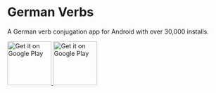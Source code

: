 # German Verbs

A German verb conjugation app for Android with over 30,000  installs.

<a href='https://play.google.com/store/apps/details?id=com.timhaasdyk.german_verbs&pcampaignid=MKT-Other-global-all-co-prtnr-py-PartBadge-Mar2515-1'>
<img height="100px" alt='Get it on Google Play' src='https://play.google.com/intl/en_us/badges/images/generic/en_badge_web_generic.png'/>
<img height="100px" alt='Get it on Google Play' src='https://lh3.googleusercontent.com/v5Tw9QbHweKrRbxlYmDAs2KTHhPpaOYp18xvhLkWcdA9t6EqSxNmbDhwDF8HkgigpA=s180-rw'/>
</a>


